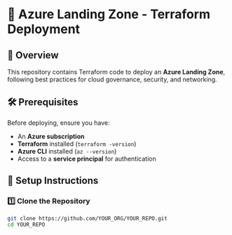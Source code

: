 # 🚀 Azure Landing Zone - Terraform Deployment  

## 📌 Overview  
This repository contains Terraform code to deploy an **Azure Landing Zone**, following best practices for cloud governance, security, and networking.

## 🛠 Prerequisites  
Before deploying, ensure you have:  
- An **Azure subscription**  
- **Terraform** installed (`terraform -version`)  
- **Azure CLI** installed (`az --version`)  
- Access to a **service principal** for authentication

## 📌 Setup Instructions  
### **1️⃣ Clone the Repository**  
```sh
git clone https://github.com/YOUR_ORG/YOUR_REPO.git
cd YOUR_REPO
